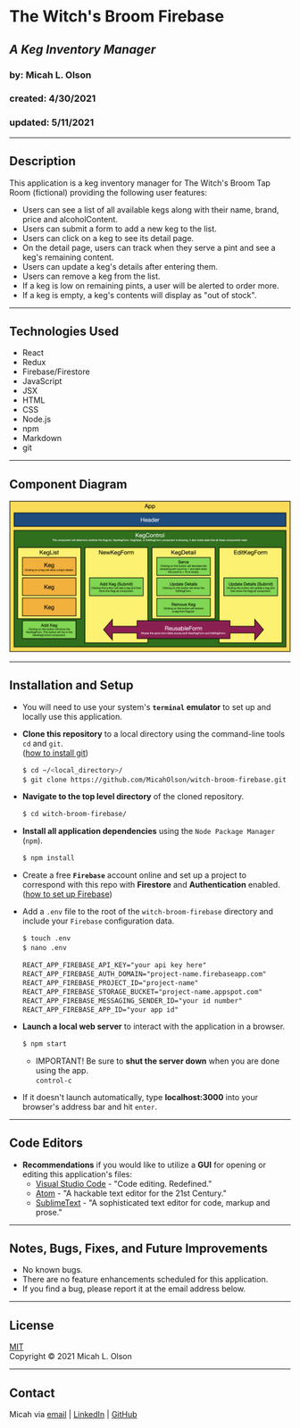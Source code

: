 # The Witch's Broom Firebase
## _A Keg Inventory Manager_
### by: Micah L. Olson
### created: 4/30/2021
### updated: 5/11/2021

--- 

## Description
This application is a keg inventory manager for The Witch's Broom Tap Room (fictional) providing the following user features:  
* Users can see a list of all available kegs along with their name, brand, price and alcoholContent.
* Users can submit a form to add a new keg to the list.
* Users can click on a keg to see its detail page.
* On the detail page, users can track when they serve a pint and see a keg's remaining content.
* Users can update a keg's details after entering them.
* Users can remove a keg from the list.
* If a keg is low on remaining pints, a user will be alerted to order more.
* If a keg is empty, a keg's contents will display as "out of stock".

---

## Technologies Used
* React
* Redux
* Firebase/Firestore
* JavaScript
* JSX
* HTML
* CSS
* Node.js
* npm
* Markdown
* git

---

## Component Diagram
![](./public/witch-broom-diagram.png)

---

## Installation and Setup
* You will need to use your system's **`terminal` emulator** to set up and locally use this application.

* **Clone this repository** to a local directory using the command-line tools `cd` and `git`.  
    ([how to install git](https://www.learnhowtoprogram.com/introduction-to-programming/getting-started-with-intro-to-programming/git-and-github))
  ```bash
  $ cd ~/<local_directory>/
  $ git clone https://github.com/MicahOlson/witch-broom-firebase.git
  ```

* **Navigate to the top level directory** of the cloned repository.  
  ```bash
  $ cd witch-broom-firebase/
  ``` 

* **Install all application dependencies** using the `Node Package Manager` (`npm`).
  ```bash
  $ npm install
  ```

* Create a free **`Firebase`** account online and set up a project to correspond with this repo with **Firestore** and **Authentication** enabled.  
  ([how to set up Firebase](https://www.learnhowtoprogram.com/react/react-with-nosql/setting-up-a-firebase-project))

* Add a `.env` file to the root of the `witch-broom-firebase` directory and include your `Firebase` configuration data.
  ```bash
  $ touch .env
  $ nano .env
  ```
  ```
  REACT_APP_FIREBASE_API_KEY="your api key here"
  REACT_APP_FIREBASE_AUTH_DOMAIN="project-name.firebaseapp.com"
  REACT_APP_FIREBASE_PROJECT_ID="project-name"
  REACT_APP_FIREBASE_STORAGE_BUCKET="project-name.appspot.com"
  REACT_APP_FIREBASE_MESSAGING_SENDER_ID="your id number"
  REACT_APP_FIREBASE_APP_ID="your app id"
  ```

* **Launch a local web server** to interact with the application in a browser.
  ```bash
  $ npm start
  ```

  * IMPORTANT! Be sure to **shut the server down** when you are done using the app.  
    `control-c`

* If it doesn't launch automatically, type **localhost:3000** into your browser's address bar and hit `enter`.

---

## Code Editors
* **Recommendations** if you would like to utilize a **GUI** for opening or editing this application's files:
  * [Visual Studio Code](https://code.visualstudio.com) - "Code editing. Redefined."
  * [Atom](https://atom.io) - "A hackable text editor for the 21st Century."
  * [SublimeText](https://www.sublimetext.com) - "A sophisticated text editor for code, markup and prose."

---

## Notes, Bugs, Fixes, and Future Improvements
* No known bugs.
* There are no feature enhancements scheduled for this application.
* If you find a bug, please report it at the email address below.

---

## License
[MIT](https://choosealicense.com/licenses/mit/)  
Copyright &copy; 2021 Micah L. Olson

---

## Contact
Micah via [email](mailto:micah.olson@protonmail.com) | [LinkedIn](https://www.linkedin.com/in/micah-lewis-olson/) | [GitHub](https://github.com/MicahOlson)
